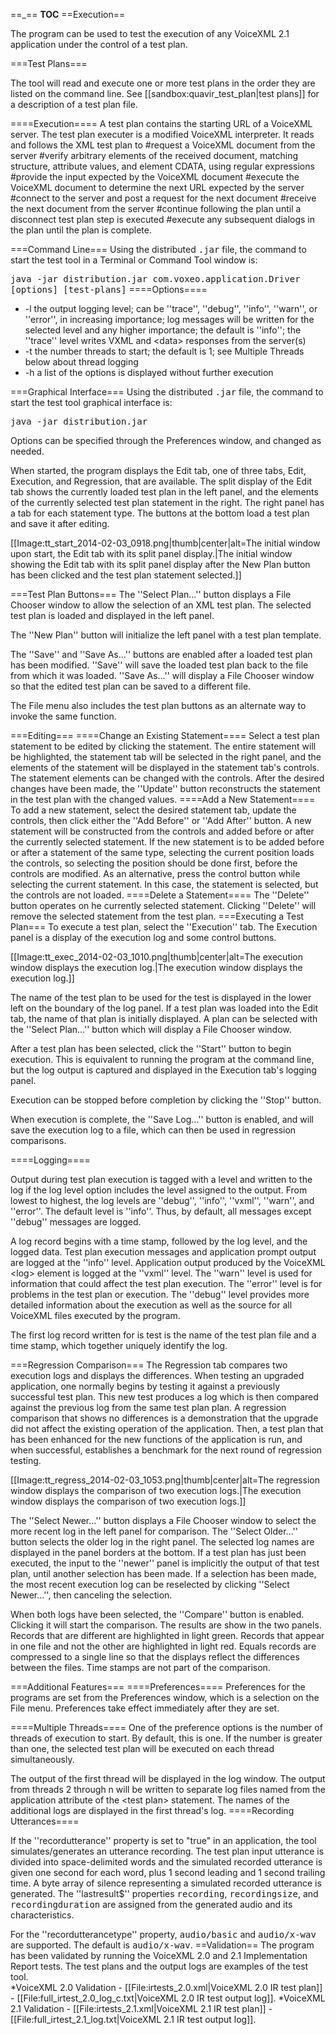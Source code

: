 ==_==
__TOC__
==Execution==

The program can be used to test the execution of any VoiceXML 2.1 application under the control of a test plan.

===Test Plans===

The tool will read and execute one or more test plans in the order they are listed on the command line. See [[sandbox:quavir_test_plan|test plans]] for a description of a test plan file.

====Execution====
A test plan contains the starting URL of a VoiceXML server. The test plan executer is a modified VoiceXML interpreter. It reads and follows the XML test plan to
#request a VoiceXML document from the server
#verify arbitrary elements of the received document, matching structure, attribute values, and element CDATA, using regular expressions
#provide the input expected by the VoiceXML document
#execute the VoiceXML document to determine the next URL expected by the server
#connect to the server and post a request for the next document
#receive the next document from the server
#continue following the plan until a disconnect test plan step is executed
#execute any subsequent dialogs in the plan until the plan is complete.

===Command Line===
Using the distributed <tt>.jar</tt> file, the command to start the test tool in a Terminal or Command Tool window is:

 <tt>java -jar distribution.jar com.voxeo.application.Driver [options] [test-plans]</tt>
====Options====
* -l the output logging level; can be ''trace'', ''debug'', ''info'', ''warn'', or ''error'', in increasing importance; log messages will be written for the selected level and any higher importance; the default is ''info''; the ''trace'' level writes VXML and &lt;data&gt; responses from the server(s)
* -t the number threads to start; the default is 1; see Multiple Threads below about thread logging
* -h a list of the options is displayed without further execution

===Graphical Interface===
Using the distributed <tt>.jar</tt> file, the command to start the test tool graphical interface is:

 <tt>java -jar distribution.jar</tt>

Options can be specified through the Preferences window, and changed as needed.

When started, the program displays the Edit tab, one of three tabs, Edit, Execution, and Regression, that are available.
The split display of the Edit tab shows the currently loaded test plan in the left panel, and the elements of the currently selected test plan statement in the right.  The right panel has a tab for each statement type.  The buttons at the bottom load a test plan and save it after editing.

[[Image:tt_start_2014-02-03_0918.png|thumb|center|alt=The initial window upon start, the Edit tab with its split panel display.|The initial window showing the Edit tab with its split panel display after the New Plan button has been clicked and the test plan statement selected.]]

===Test Plan Buttons===
The ''Select Plan...'' button displays a File Chooser window to allow the selection of an XML test plan.  The selected test plan is loaded and displayed in the left panel.

The ''New Plan'' button will initialize the left panel with a test plan template.

The ''Save'' and ''Save As...'' buttons are enabled after a loaded test plan has been modified.  ''Save'' will save the loaded test plan back to the file from which it was loaded.  ''Save As...'' will display a File Chooser window so that the edited test plan can be saved to a different file.

The File menu also includes the test plan buttons as an alternate way to invoke the same function.

===Editing===
====Change an Existing Statement====
Select a test plan statement to be edited by clicking the statement.  The entire statement will be highlighted, the statement tab will be selected in the right panel, and the elements of the statement will be displayed in the statement tab's controls.  The statement elements can be changed with the controls.  After the desired changes have been made, the ''Update'' button reconstructs the statement in the test plan with the changed values.
====Add a New Statement====
To add a new statement, select the desired statement tab, update the controls, then click either the ''Add Before'' or ''Add After'' button.  A new statement will be constructed from the controls and added before or after the currently selected statement.  If the new statement is to be added before or after a statement of the same type, selecting the current position loads the controls, so selecting the position should be done first, before the controls are modified.  As an alternative, press the control button while selecting the current statement.  In this case, the statement is selected, but the controls are not loaded.
====Delete a Statement====
The ''Delete'' button operates on he currently selected statement.  Clicking ''Delete'' will remove the selected statement from the test plan.
===Executing a Test Plan===
To execute a test plan, select the ''Execution'' tab.  The Execution panel is a display of the execution log and some control buttons.

[[Image:tt_exec_2014-02-03_1010.png|thumb|center|alt=The execution window displays the execution log.|The execution window displays the execution log.]]

The name of the test plan to be used for the test is displayed in the lower left on the boundary of the log panel.  If a test plan was loaded into the Edit tab, the name of that plan is initially displayed.  A plan can be selected with the ''Select Plan...'' button which will display a File Chooser window.

After a test plan has been selected, click the ''Start'' button to begin execution.  This is equivalent to running the program at the command line, but the log output is captured and displayed in the Execution tab's logging panel.

Execution can be stopped before completion by clicking the ''Stop'' button.

When execution is complete, the ''Save Log...'' button is enabled, and will save the execution log to a file, which can then be used in regression comparisons.

====Logging====

Output during test plan execution is tagged with a level and written to the log if the log level option includes the level assigned to the output.  From lowest to highest, the log levels are ''debug'', ''info'', ''vxml'', ''warn'', and ''error''.  The default level is ''info''.  Thus, by default, all messages except ''debug'' messages are logged.

A log record begins with a time stamp, followed by the log level, and the logged data.  Test plan execution messages and application prompt output are logged at the ''info'' level.  Application output produced by the VoiceXML &lt;log&gt; element is logged at the ''vxml'' level.  The ''warn'' level is used for information that could affect the test plan execution.  The ''error'' level is for problems in the test plan or execution.  The ''debug'' level provides more detailed information about the execution as well as the source for all VoiceXML files executed by the program.

The first log record written for is test is the name of the test plan file and a time stamp, which together uniquely identify the log.

===Regression Comparison===
The Regression tab compares two execution logs and displays the differences.  When testing an upgraded application, one normally begins by testing it against a previously successful test plan.  This new test produces a log which is then compared against the previous log from the same test plan plan.  A regression comparison that shows no differences is a demonstration that the upgrade did not affect the existing operation of the application.  Then, a test plan that has been enhanced for the new functions of the application is run, and when successful, establishes a benchmark for the next round of regression testing.

[[Image:tt_regress_2014-02-03_1053.png|thumb|center|alt=The regression window displays the comparison of two execution logs.|The execution window displays the comparison of two execution logs.]]

The ''Select Newer...'' button displays a File Chooser window to select the more recent log in the left panel for comparison.  The ''Select Older...'' button selects the older log in the right panel.  The selected log names are displayed in the panel borders at the bottom.  If a test plan has just been executed, the input to the ''newer'' panel is implicitly the output of that test plan, until another selection has been made.  If a selection has been made, the most recent execution log can be reselected by clicking ''Select Newer...'', then canceling the selection. 

When both logs have been selected, the ''Compare'' button is enabled.  Clicking it will start the comparison.  The results are show in the two panels.  Records that are different are highlighted in light green.  Records that appear in one file and not the other are highlighted in light red.  Equals records are compressed to a single line so that the displays reflect the differences between the files.  Time stamps are not part of the comparison.

===Additional Features===
====Preferences====
Preferences for the programs are set from the Preferences window, which is a selection on the File menu.  Preferences take effect immediately after they are set.

====Multiple Threads====
One of the preference options is the number of threads of execution to start.  By default, this is one.  If the number is greater than one, the selected test plan will be executed on each thread simultaneously.

The output of the first thread will be displayed in the log window.  The output from threads 2 through n will be written to separate log files named from the application attribute of the &lt;test plan&gt; statement.  The names of the additional logs are displayed in the first thread's log.
====Recording Utterances====

If the ''recordutterance'' property is set to "true" in an application, the tool simulates/generates an utterance recording.  The test plan input utterance is divided into space-delimited words and the simulated recorded utterance is given one second for each word, plus 1 second leading and 1 second trailing time.  A byte array of silence representing a simulated recorded utterance is generated.  The ''lastresult$'' properties <tt>recording</tt>, <tt>recordingsize</tt>, and <tt>recordingduration</tt> are assigned from the generated audio and its characteristics.

For the ''recordutterancetype'' property, <tt>audio/basic</tt> and <tt>audio/x-wav</tt> are supported.  The default is <tt>audio/x-wav</tt>.
==Validation==
The program has been validated by running the VoiceXML 2.0 and 2.1 Implementation Report tests.  The test plans and the output logs are examples of the test tool.  
*VoiceXML 2.0 Validation - [[File:irtests_2.0.xml|VoiceXML 2.0 IR test plan]] - [[File:full_irtest_2.0_log_c.txt|VoiceXML 2.0 IR test output log]].
*VoiceXML 2.1 Validation - [[File:irtests_2.1.xml|VoiceXML 2.1 IR test plan]] - [[File:full_irtest_2.1_log.txt|VoiceXML 2.1 IR test output log]].
